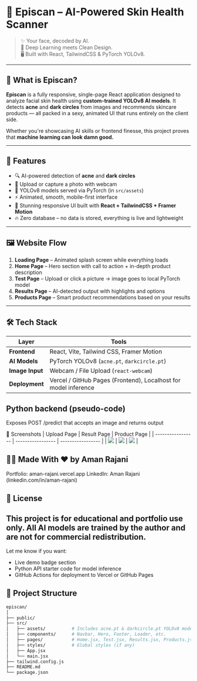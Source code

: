 # 🚀 Episcan – AI-Powered Skin Health Scanner

> ✨ Your face, decoded by AI.  
> 🧠 Deep Learning meets Clean Design.  
> 🖥️ Built with React, TailwindCSS & PyTorch YOLOv8.

---

## 🧬 What is Episcan?

**Episcan** is a fully responsive, single-page React application designed to analyze facial skin health using **custom-trained YOLOv8 AI models**. It detects **acne** and **dark circles** from images and recommends skincare products — all packed in a sexy, animated UI that runs entirely on the client side.

Whether you're showcasing AI skills or frontend finesse, this project proves that **machine learning can look damn good.**

---

## 🎯 Features

- 🔍 AI-powered detection of **acne** and **dark circles**
- 📸 Upload or capture a photo with webcam
- 🧠 YOLOv8 models served via PyTorch (in `src/assets`)
- ⚡ Animated, smooth, mobile-first interface
- 🎨 Stunning responsive UI built with **React + TailwindCSS + Framer Motion**
- 🔥 Zero database – no data is stored, everything is live and lightweight

---

## 🖼️ Website Flow

1. **Loading Page** – Animated splash screen while everything loads
2. **Home Page** – Hero section with call to action + in-depth product description
3. **Test Page** – Upload or click a picture → image goes to local PyTorch model
4. **Results Page** – AI-detected output with highlights and options
5. **Products Page** – Smart product recommendations based on your results

---

## 🛠️ Tech Stack

| Layer           | Tools                                                           |
| --------------- | --------------------------------------------------------------- |
| **Frontend**    | React, Vite, Tailwind CSS, Framer Motion                        |
| **AI Models**   | PyTorch YOLOv8 (`acne.pt`, `darkcircle.pt`)                     |
| **Image Input** | Webcam / File Upload (`react-webcam`)                           |
| **Deployment**  | Vercel / GitHub Pages (Frontend), Localhost for model inference |

## Python backend (pseudo-code)
Exposes POST /predict that accepts an image and returns output

📸 Screenshots
| Upload Page       | Result Page       | Product Page      |
| ----------------- | ----------------- | ----------------- |
| ![](your_ss1.png) | ![](your_ss2.png) | ![](your_ss3.png) |

## 👨‍💻 Made With ❤️ by Aman Rajani
Portfolio: aman-rajani.vercel.app
LinkedIn: Aman Rajani (linkedin.com/in/aman-rajani)

## 📄 License
This project is for educational and portfolio use only. All AI models are trained by the author and are not for commercial redistribution.
---

Let me know if you want:
- Live demo badge section
- Python API starter code for model inference
- GitHub Actions for deployment to Vercel or GitHub Pages

## 📂 Project Structure

```bash
episcan/
│
├── public/
├── src/
│   ├── assets/          # Includes acne.pt & darkcircle.pt YOLOv8 models
│   ├── components/      # Navbar, Hero, Footer, Loader, etc.
│   ├── pages/           # Home.jsx, Test.jsx, Results.jsx, Products.jsx
│   ├── styles/          # Global styles (if any)
│   ├── App.jsx
│   └── main.jsx
├── tailwind.config.js
├── README.md
└── package.json

